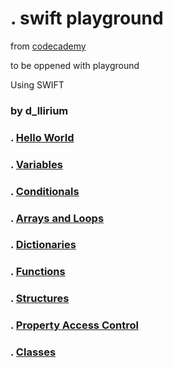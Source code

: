 
# . swift playground

from [codecademy](https://www.codecademy.com/learn/paths/build-ios-apps-with-swiftui)

to be oppened with playground

Using SWIFT
### by d_llirium

### . [Hello World](https://github.com/d-llirium/swift-fundamentals/tree/main/Pages/HelloWorld.xcplaygroundpage)
### . [Variables](https://github.com/d-llirium/swift-fundamentals/tree/main/Pages/Variables.xcplaygroundpage)
### . [Conditionals](https://github.com/d-llirium/swift-fundamentals/tree/main/Pages/Conditional.xcplaygroundpage)
### . [Arrays and Loops](https://github.com/d-llirium/swift-fundamentals/tree/main/Pages/ArraysAndLoops.xcplaygroundpage)
### . [Dictionaries](https://github.com/d-llirium/swift-fundamentals/tree/main/Pages/Dictionaries.xcplaygroundpage)
### . [Functions](https://github.com/d-llirium/swift-fundamentals/tree/main/Pages/Functions.xcplaygroundpage)
### . [Structures](https://github.com/d-llirium/codecademy/tree/main/SwiftExercises.playground/Pages/Structures.xcplaygroundpage)
### . [Property Access Control](https://github.com/d-llirium/swift-fundamentals/tree/main/Pages/PropertiesAndAccessControl.xcplaygroundpage)
### . [Classes](https://github.com/d-llirium/swift-fundamentals/tree/main/Pages/Classes.xcplaygroundpage)
